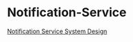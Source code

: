 # Notification-Service
<a href = "https://github.com/ab0vethesky/Notification-Service/blob/main/Notification%20Service%20System%20Design.pdf">Notification Service System Design</a>
